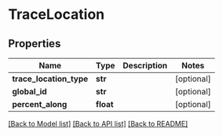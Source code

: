 # TraceLocation

## Properties
Name | Type | Description | Notes
------------ | ------------- | ------------- | -------------
**trace_location_type** | **str** |  | [optional] 
**global_id** | **str** |  | [optional] 
**percent_along** | **float** |  | [optional] 

[[Back to Model list]](../README.md#documentation-for-models) [[Back to API list]](../README.md#documentation-for-api-endpoints) [[Back to README]](../README.md)

